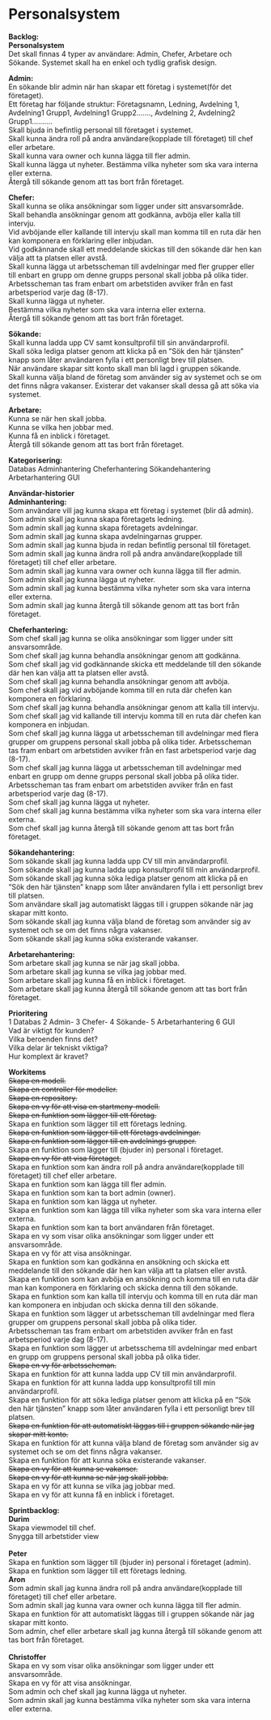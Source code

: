 # Personalsystem
<strong>Backlog:<br>
Personalsystem</strong><br>
Det skall finnas 4 typer av användare: Admin, Chefer, Arbetare och Sökande.
Systemet skall ha en enkel och tydlig grafisk design.

<strong>Admin:</strong><br>
En sökande blir admin när han skapar ett företag i systemet(för det företaget).<br>
Ett företag har följande struktur: Företagsnamn, Ledning, Avdelning 1, Avdelning1 Grupp1, Avdelning1 Grupp2……., Avdelning 2, Avdelning2 Grupp1……….<br>
Skall bjuda in befintlig personal till företaget i systemet.<br>
Skall kunna ändra roll på andra användare(kopplade till företaget) till chef eller arbetare.<br>
Skall kunna vara owner och kunna lägga till fler admin.<br>
Skall kunna lägga ut nyheter. Bestämma vilka nyheter som ska vara interna eller externa.<br>
Återgå till sökande genom att tas bort från företaget.<br>

<strong>Chefer:</strong><br>
Skall kunna se olika ansökningar som ligger under sitt ansvarsområde.<br>
Skall behandla ansökningar genom att godkänna, avböja eller kalla till intervju.<br>
Vid avböjande eller kallande till intervju skall man komma till en ruta där hen kan komponera en förklaring eller inbjudan.<br> 
Vid godkännande skall ett meddelande skickas till den sökande där hen kan välja att ta platsen eller avstå.<br>
Skall kunna lägga ut arbetsscheman till avdelningar med fler grupper eller till enbart en grupp om denne grupps personal skall jobba på olika tider.<br>
Arbetsscheman tas fram enbart om arbetstiden avviker från en fast arbetsperiod varje dag (8-17).<br>
Skall kunna lägga ut nyheter.<br>
Bestämma vilka nyheter som ska vara interna eller externa.<br>
Återgå till sökande genom att tas bort från företaget.<br>

<strong>Sökande:</strong><br>
Skall kunna ladda upp CV samt konsultprofil till sin användarprofil.<br>
Skall söka lediga platser genom att klicka på en ”Sök den här tjänsten” knapp som låter användaren fylla i ett personligt brev till platsen.<br>
När användare skapar sitt konto skall man bli lagd i gruppen sökande.<br>
Skall kunna välja bland de företag som använder sig av systemet och se om det finns några vakanser. Existerar det vakanser skall dessa gå att söka via systemet.<br>

<strong>Arbetare:</strong><br>
Kunna se när hen skall jobba.<br>
Kunna se vilka hen jobbar med.<br>
Kunna få en inblick i företaget.<br>
Återgå till sökande genom att tas bort från företaget.<br>

<strong>Kategorisering:</strong><br>
Databas
Adminhantering
Cheferhantering
Sökandehantering
Arbetarhantering
GUI

<strong>Användar-historier<br>
Adminhantering:</strong><br>
Som användare vill jag kunna skapa ett företag i systemet (blir då admin).<br>
Som admin skall jag kunna skapa företagets ledning.<br>
Som admin skall jag kunna skapa företagets avdelningar.<br>
Som admin skall jag kunna skapa avdelningarnas grupper.<br>
Som admin skall jag kunna bjuda in redan befintlig personal till företaget.<br>
Som admin skall jag kunna ändra roll på andra användare(kopplade till företaget) till chef eller arbetare.<br>
Som admin skall jag kunna vara owner och kunna lägga till fler admin.<br>
Som admin skall jag kunna lägga ut nyheter.<br>
Som admin skall jag kunna bestämma vilka nyheter som ska vara interna eller externa.<br>
Som admin skall jag kunna återgå till sökande genom att tas bort från företaget.<br>

<strong>Cheferhantering:</strong><br>
Som chef skall jag kunna se olika ansökningar som ligger under sitt ansvarsområde.<br>
Som chef skall jag kunna behandla ansökningar genom att godkänna.<br>
Som chef skall jag vid godkännande skicka ett meddelande till den sökande där hen kan välja att ta platsen eller avstå.<br>
Som chef skall jag kunna behandla ansökningar genom att avböja.<br>
Som chef skall jag vid avböjande komma till en ruta där chefen kan komponera en förklaring.<br> 
Som chef skall jag kunna behandla ansökningar genom att kalla till intervju.<br>
Som chef skall jag vid kallande till intervju komma till en ruta där chefen kan komponera en inbjudan.<br> 
Som chef skall jag kunna lägga ut arbetsscheman till avdelningar med flera grupper om gruppens personal skall jobba på olika tider. Arbetsscheman tas fram enbart om arbetstiden avviker från en fast arbetsperiod varje dag (8-17).<br>
Som chef skall jag kunna lägga ut arbetsscheman till avdelningar med enbart en grupp om denne grupps personal skall jobba på olika tider. Arbetsscheman tas fram enbart om arbetstiden avviker från en fast arbetsperiod varje dag (8-17).<br>
Som chef skall jag kunna lägga ut nyheter.<br>
Som chef skall jag kunna bestämma vilka nyheter som ska vara interna eller externa.<br>
Som chef skall jag kunna återgå till sökande genom att tas bort från företaget.<br>

<strong>Sökandehantering:</strong><br>
Som sökande skall jag kunna ladda upp CV till min användarprofil.<br>
Som sökande skall jag kunna ladda upp konsultprofil till min användarprofil.<br>
Som sökande skall jag kunna söka lediga platser genom att klicka på en ”Sök den här tjänsten” knapp som låter användaren fylla i ett personligt brev till platsen.<br>
Som användare skall jag automatiskt läggas till i gruppen sökande när jag skapar mitt konto.<br>
Som sökande skall jag kunna välja bland de företag som använder sig av systemet och se om det finns några vakanser.<br>
Som sökande skall jag kunna söka existerande vakanser.<br>

<strong>Arbetarehantering:</strong><br>
Som arbetare skall jag kunna se när jag skall jobba.<br>
Som arbetare skall jag kunna se vilka jag jobbar med.<br>
Som arbetare skall jag kunna få en inblick i företaget.<br>
Som arbetare skall jag kunna återgå till sökande genom att tas bort från företaget.<br>

<strong>Prioritering</strong><br>
1 Databas 2 Admin- 3 Chefer- 4 Sökande- 5 Arbetarhantering 6 GUI<br>
Vad är viktigt för kunden?<br>
Vilka beroenden finns det?<br>
Vilka delar är tekniskt viktiga?<br>
Hur komplext är kravet?<br>

<strong>Workitems</strong><br>
<strike>Skapa en modell.</strike><br> 
<strike>Skapa en controller för modeller.</strike><br>
<strike>Skapa en repository.</strike><br>
<strike>Skapa en vy för att visa en startmeny-modell.</strike><br>
<strike>Skapa en funktion som lägger till ett företag.</strike><br>
Skapa en funktion som lägger till ett företags ledning.<br>
<strike>Skapa en funktion som lägger till ett företags avdelningar.</strike><br>
<strike>Skapa en funktion som lägger till en avdelnings grupper.</strike><br>
Skapa en funktion som lägger till (bjuder in) personal i företaget.<br>
<strike>Skapa en vy för att visa företaget.</strike><br>
Skapa en funktion som kan ändra roll på andra användare(kopplade till företaget) till chef eller arbetare.<br>
Skapa en funktion som kan lägga till fler admin.<br>
Skapa en funktion som kan ta bort admin (owner).<br>
Skapa en funktion som kan lägga ut nyheter.<br>
Skapa en funktion som kan lägga till vilka nyheter som ska vara interna eller externa.<br>
Skapa en funktion som kan ta bort användaren från företaget.<br>
Skapa en vy som visar olika ansökningar som ligger under ett ansvarsområde.<br>
Skapa en vy för att visa ansökningar.<br>
Skapa en funktion som kan godkänna en ansökning och skicka ett meddelande till den sökande där hen kan välja att ta platsen eller avstå.<br>
Skapa en funktion som kan avböja en ansökning och komma till en ruta där man kan komponera en förklaring och skicka denna till den sökande.<br>
Skapa en funktion som kan kalla till intervju och komma till en ruta där man kan komponera en inbjudan och skicka denna till den sökande.<br>
Skapa en funktion som lägger ut arbetsscheman till avdelningar med flera grupper om gruppens personal skall jobba på olika tider.<br>
Arbetsscheman tas fram enbart om arbetstiden avviker från en fast arbetsperiod varje dag (8-17).<br>
Skapa en funktion som lägger ut arbetsschema till avdelningar med enbart en grupp om gruppens personal skall jobba på olika tider.<br>
<strike>Skapa en vy för arbetsscheman.</strike><br>
Skapa en funktion för att kunna ladda upp CV till min användarprofil.<br>
Skapa en funktion för att kunna ladda upp konsultprofil till min användarprofil.<br>
Skapa en funktion för att söka lediga platser genom att klicka på en ”Sök den här tjänsten” knapp som låter användaren fylla i ett personligt brev till platsen.<br>
<strike>Skapa en funktion för att automatiskt läggas till i gruppen sökande när jag skapar mitt konto.</strike><br>
Skapa en funktion för att kunna välja bland de företag som använder sig av systemet och se om det finns några vakanser.<br>
Skapa en funktion för att kunna söka existerande vakanser.<br>
<strike>Skapa en vy för att kunna se vakanser.</strike><br>
<strike>Skapa en vy för att kunna se när jag skall jobba.</strike><br>
Skapa en vy för att kunna se vilka jag jobbar med.<br>
Skapa en vy för att kunna få en inblick i företaget.<br>

<strong>Sprintbacklog:</strong><br>
<strong>Durim</strong><br>
Skapa viewmodel till chef.<br>
Snygga till arbetstider view<br><br>
<strong>Peter</strong><br>
Skapa en funktion som lägger till (bjuder in) personal i företaget (admin).<br>
Skapa en funktion som lägger till ett företags ledning.<br>
<strong>Aron</strong><br>
Som admin skall jag kunna ändra roll på andra användare(kopplade till företaget) till chef eller arbetare.<br>
Som admin skall jag kunna vara owner och kunna lägga till fler admin.<br>
Skapa en funktion för att automatiskt läggas till i gruppen sökande när jag skapar mitt konto.<br>
Som admin, chef eller arbetare skall jag kunna återgå till sökande genom att tas bort från företaget.<br><br>
<strong>Christoffer</strong><br>
Skapa en vy som visar olika ansökningar som ligger under ett ansvarsområde.<br>
Skapa en vy för att visa ansökningar.<br>
Som admin och chef skall jag kunna lägga ut nyheter.<br>
Som admin skall jag kunna bestämma vilka nyheter som ska vara interna eller externa.<br>
